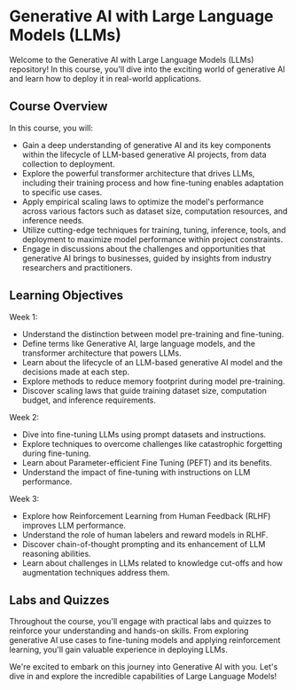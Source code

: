 # Generative AI with Large Language Models (LLMs)

Welcome to the Generative AI with Large Language Models (LLMs) repository! In this course, you'll dive into the exciting world of generative AI and learn how to deploy it in real-world applications.

## Course Overview

In this course, you will:

- Gain a deep understanding of generative AI and its key components within the lifecycle of LLM-based generative AI projects, from data collection to deployment.
- Explore the powerful transformer architecture that drives LLMs, including their training process and how fine-tuning enables adaptation to specific use cases.
- Apply empirical scaling laws to optimize the model's performance across various factors such as dataset size, computation resources, and inference needs.
- Utilize cutting-edge techniques for training, tuning, inference, tools, and deployment to maximize model performance within project constraints.
- Engage in discussions about the challenges and opportunities that generative AI brings to businesses, guided by insights from industry researchers and practitioners.

## Learning Objectives

Week 1:
- Understand the distinction between model pre-training and fine-tuning.
- Define terms like Generative AI, large language models, and the transformer architecture that powers LLMs.
- Learn about the lifecycle of an LLM-based generative AI model and the decisions made at each step.
- Explore methods to reduce memory footprint during model pre-training.
- Discover scaling laws that guide training dataset size, computation budget, and inference requirements.

Week 2:
- Dive into fine-tuning LLMs using prompt datasets and instructions.
- Explore techniques to overcome challenges like catastrophic forgetting during fine-tuning.
- Learn about Parameter-efficient Fine Tuning (PEFT) and its benefits.
- Understand the impact of fine-tuning with instructions on LLM performance.

Week 3:
- Explore how Reinforcement Learning from Human Feedback (RLHF) improves LLM performance.
- Understand the role of human labelers and reward models in RLHF.
- Discover chain-of-thought prompting and its enhancement of LLM reasoning abilities.
- Learn about challenges in LLMs related to knowledge cut-offs and how augmentation techniques address them.

## Labs and Quizzes

Throughout the course, you'll engage with practical labs and quizzes to reinforce your understanding and hands-on skills. From exploring generative AI use cases to fine-tuning models and applying reinforcement learning, you'll gain valuable experience in deploying LLMs.

We're excited to embark on this journey into Generative AI with you. Let's dive in and explore the incredible capabilities of Large Language Models!
